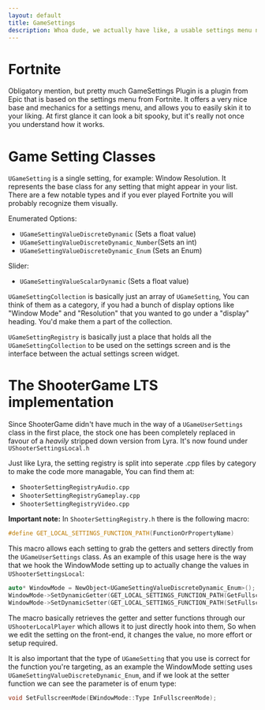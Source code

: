 ```yaml
---
layout: default
title: GameSettings
description: Whoa dude, we actually have like, a usable settings menu now.
---
```


# Fortnite

Obligatory mention, but pretty much GameSettings Plugin is a plugin from Epic that is based on the settings menu from Fortnite. It offers a very nice base and mechanics for a settings menu, and allows you to easily skin it to your liking. At first glance it can look a bit spooky, but it's really not once you understand how it works.

# Game Setting Classes

`UGameSetting` is a single setting, for example: Window Resolution. It represents the base class for any setting that might appear in your list. There are a few notable types and if you ever played Fortnite you will probably recognize them visually.

Enumerated Options:
- `UGameSettingValueDiscreteDynamic` (Sets a float value)
- `UGameSettingValueDiscreteDynamic_Number`(Sets an int)
- `UGameSettingValueDiscreteDynamic_Enum` (Sets an Enum)

Slider:
- `UGameSettingValueScalarDynamic` (Sets a float value)

`UGameSettingCollection` is basically just an array of `UGameSetting`, You can think of them as a category, if you had a bunch of display options like "Window Mode" and "Resolution" that you wanted to go under a "display" heading. You'd make them a part of the collection.

`UGameSettingRegistry` is basically just a place that holds all the `UGameSettingCollection` to be used on the settings screen and is the interface between the actual settings screen widget.

# The ShooterGame LTS implementation

Since ShooterGame didn't have much in the way of a `UGameUserSettings` class in the first place, the stock one has been completely replaced in favour of a *heavily* stripped down version from Lyra. It's now found under `UShooterSettingsLocal.h`

Just like Lyra, the setting registry is split into seperate .cpp files by category to make the code more managable, You can find them at:
- `ShooterSettingRegistryAudio.cpp`
- `ShooterSettingRegistryGameplay.cpp`
- `ShooterSettingRegistryVideo.cpp`

**Important note:** In `ShooterSettingRegistry.h` there is the following macro:
```cpp
#define GET_LOCAL_SETTINGS_FUNCTION_PATH(FunctionOrPropertyName)
``` 
This macro allows each setting to grab the getters and setters directly from the `UGameUserSettings` class. As an example of this usage here is the way that we hook the WindowMode setting up to actually change the values in `UShooterSettingsLocal`:
```cpp
auto* WindowMode = NewObject<UGameSettingValueDiscreteDynamic_Enum>();
WindowMode->SetDynamicGetter(GET_LOCAL_SETTINGS_FUNCTION_PATH(GetFullscreenMode));
WindowMode->SetDynamicSetter(GET_LOCAL_SETTINGS_FUNCTION_PATH(SetFullscreenMode));
```
The macro basically retrieves the getter and setter functions through our `UShooterLocalPlayer` which allows it to just directly hook into them, So when we edit the setting on the front-end, it changes the value, no more effort or setup required.

It is also important that the type of `UGameSetting` that you use is correct for the function you're targeting, as an example the WindowMode setting uses `UGameSettingValueDiscreteDynamic_Enum`, and if we look at the setter function we can see the parameter is of enum type:
```cpp
void SetFullscreenMode(EWindowMode::Type InFullscreenMode);
```